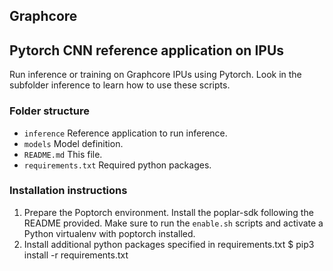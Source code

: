 Graphcore
---
## Pytorch CNN reference application on IPUs

Run inference or training on Graphcore IPUs using Pytorch.
Look in the subfolder inference to learn how to use these scripts.

### Folder structure

* `inference` Reference application to run inference.
* `models` Model definition.
* `README.md` This file.
* `requirements.txt` Required python packages.

### Installation instructions

1. Prepare the Poptorch environment. Install the poplar-sdk following the README provided. Make sure to run the
   `enable.sh` scripts and activate a Python virtualenv with poptorch installed.
2. Install additional python packages specified in requirements.txt
   $ pip3 install -r requirements.txt
